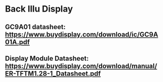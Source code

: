 # Back Illu Display

## GC9A01 datasheet: https://www.buydisplay.com/download/ic/GC9A01A.pdf
## Display Module Datasheet: https://www.buydisplay.com/download/manual/ER-TFTM1.28-1_Datasheet.pdf
